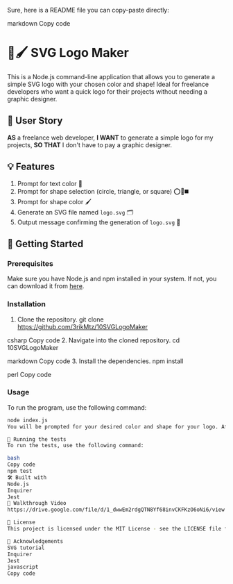 Sure, here is a README file you can copy-paste directly:

markdown
Copy code
# 🎨🖌️ SVG Logo Maker 

This is a Node.js command-line application that allows you to generate a simple SVG logo with your chosen color and shape! Ideal for freelance developers who want a quick logo for their projects without needing a graphic designer. 

## 👤 User Story 

**AS** a freelance web developer,
**I WANT** to generate a simple logo for my projects,
**SO THAT** I don't have to pay a graphic designer.

## 💡 Features 

1. Prompt for text color 🎨
2. Prompt for shape selection (circle, triangle, or square) ⭕🔺◼️
3. Prompt for shape color 🖌️
4. Generate an SVG file named `logo.svg` 🗂️
5. Output message confirming the generation of `logo.svg` 📄

## 🚀 Getting Started 

### Prerequisites

Make sure you have Node.js and npm installed in your system. If not, you can download it from [here](https://nodejs.org/en/download/).

### Installation

1. Clone the repository.
git clone https://github.com/3rikMtz/10SVGLogoMaker

csharp
Copy code
2. Navigate into the cloned repository.
cd 10SVGLogoMaker

markdown
Copy code
3. Install the dependencies.
npm install

perl
Copy code

### Usage

To run the program, use the following command:

```bash
node index.js
You will be prompted for your desired color and shape for your logo. After completing the prompts, the SVG file logo.svg will be created in the current directory.

🧪 Running the tests
To run the tests, use the following command:

bash
Copy code
npm test
🛠️ Built with
Node.js
Inquirer
Jest
🎥 Walkthrough Video
https://drive.google.com/file/d/1_dwwEm2rdgQTN8Yf68invCKFKzO6oNi6/view

📝 License
This project is licensed under the MIT License - see the LICENSE file for details.

🙏 Acknowledgements
SVG tutorial
Inquirer
Jest
javascript
Copy code

